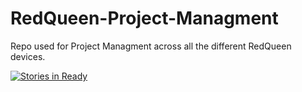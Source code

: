 # RedQueen-Project-Managment
Repo used for Project Managment across all the different RedQueen devices.

[![Stories in Ready](https://badge.waffle.io/makerslocal/RedQueen-Project-Managment.svg?label=ready&title=Ready)](http://waffle.io/makerslocal/RedQueen-Project-Managment)
